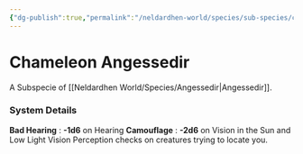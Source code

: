 ```yaml
---
{"dg-publish":true,"permalink":"/neldardhen-world/species/sub-species/chameleon-angessedir/"}
---
```


# Chameleon Angessedir
A Subspecie of [[Neldardhen World/Species/Angessedir\|Angessedir]].



### System Details
**Bad Hearing** : **-1d6** on Hearing
**Camouflage** : **-2d6** on Vision in the Sun and Low Light Vision Perception checks on creatures trying to locate you.
